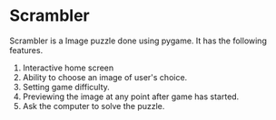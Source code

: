 # Scrambler
Scrambler is a Image puzzle done using pygame.
It has the following features.
1. Interactive home screen
2. Ability to choose an image of user's choice.
3. Setting game difficulty.
4. Previewing the image at any point after game has started.
5. Ask the computer to solve the puzzle.
